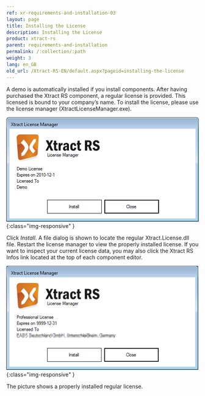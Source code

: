 ```yaml
---
ref: xr-requirements-and-installation-03
layout: page
title: Installing the License
description: Installing the License
product: xtract-rs
parent: requirements-and-installation
permalink: /:collection/:path
weight: 3
lang: en_GB
old_url: /Xtract-RS-EN/default.aspx?pageid=installing-the-license
---
```


A demo is automatically installed if you install components. After having purchased the Xtract RS component, a regular license is provided. This licensed is bound to your company’s name. To install the license, please use the license manager (XtractLicenseManager.exe).

![XtractRS-No-License](/img/content/XtractRS-No-License.png){:class="img-responsive" }


Click *Install*. A file dialog is shown to locate the regular Xtract.License.dll file. Restart the license manager to view the properly installed license. If you want to inspect your current license data, you may also click the Xtract RS Infos link located at the top of each component editor.


![XtractRS-Full-License](/img/content/XtractRS-Full-License.png){:class="img-responsive" }

The picture shows a properly installed regular license.